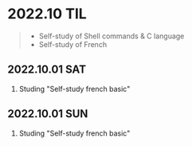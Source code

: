 # 2022.10 TIL
> - Self-study of Shell commands & C language
> - Self-study of French

## 2022.10.01 SAT
1. Studing "Self-study french basic"

## 2022.10.01 SUN
1. Studing "Self-study french basic"
